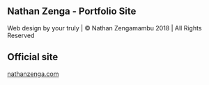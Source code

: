 ## Nathan Zenga - Portfolio Site

Web design by your truly | © Nathan Zengamambu 2018 | All Rights Reserved

Official site
-------------

[nathanzenga.com](http://nathanzenga.com)